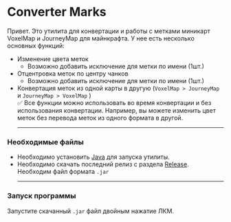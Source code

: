 # Converter Marks

Привет. Это утилита для конвертации и работы с метками миникарт VoxelMap и JourneyMap для майнкрафта. У нее есть несколько основных функций:
- Изменение цвета меток
  - Возможно добавить исключение для метки по имени (1шт.)
- Отцентровка меток по центру чанков
  - Возможно добавить исключение для метки по имени (1шт.)
- Конвертация меток из одной карты в другую (`VoxelMap > JourneyMap` и `JourneyMap > VoxelMap` )    
:white_check_mark: Все функции можно использовать во время конвертации и без использования конвертации. Например, вы можете изменить цвет меток без перевода меток из одного формата в другой.    
  ____
### Необходимые файлы
- Необходимо установить [Java](https://java.com/ru/download/) для запуска утилиты.
- Необходимо скачать последний релиз с раздела [Release](https://github.com/Sheodar/ConverterMarks/releases). Необходим файл формата `.jar`     
  ____
### Запуск программы
Запустите скачанный `.jar` файл двойным нажатие ЛКМ.
